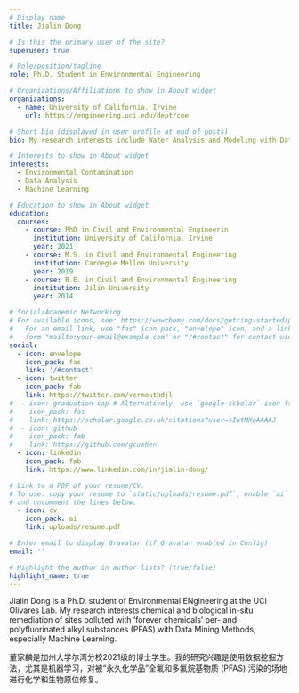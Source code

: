 ```yaml
---
# Display name
title: Jialin Dong

# Is this the primary user of the site?
superuser: true

# Role/position/tagline
role: Ph.D. Student in Environmental Engineering 

# Organizations/Affiliations to show in About widget
organizations:
  - name: University of California, Irvine 
    url: https://engineering.uci.edu/dept/cee

# Short bio (displayed in user profile at end of posts)
bio: My research interests include Water Analysis and Modeling with Data Mining Methods, especially Machine Learning. 

# Interests to show in About widget
interests:
  - Environmental Contamination
  - Data Analysis
  - Machine Learning

# Education to show in About widget
education:
  courses:
    - course: PhD in Civil and Environmental Engineerin
      institution: University of California, Irvine
      year: 2021
    - course: M.S. in Civil and Environmental Engineering
      institution: Carnegie Mellon University
      year: 2019
    - course: B.E. in Civil and Environmental Engineering
      institution: Jilin University
      year: 2014

# Social/Academic Networking
# For available icons, see: https://wowchemy.com/docs/getting-started/page-builder/#icons
#   For an email link, use "fas" icon pack, "envelope" icon, and a link in the
#   form "mailto:your-email@example.com" or "/#contact" for contact widget.
social:
  - icon: envelope
    icon_pack: fas
    link: '/#contact'
  - icon: twitter
    icon_pack: fab
    link: https://twitter.com/vermouthdjl
#  - icon: graduation-cap # Alternatively, use `google-scholar` icon from `ai` icon pack
#    icon_pack: fas
#    link: https://scholar.google.co.uk/citations?user=sIwtMXoAAAAJ
#  - icon: github
#    icon_pack: fab
#    link: https://github.com/gcushen
  - icon: linkedin
    icon_pack: fab
    link: https://www.linkedin.com/in/jialin-dong/

# Link to a PDF of your resume/CV.
# To use: copy your resume to `static/uploads/resume.pdf`, enable `ai` icons in `params.toml`,
# and uncomment the lines below.
  - icon: cv
    icon_pack: ai
    link: uploads/resume.pdf

# Enter email to display Gravatar (if Gravatar enabled in Config)
email: ''

# Highlight the author in author lists? (true/false)
highlight_name: true
---
```


Jialin Dong is a Ph.D. student of Environmental ENgineering at the UCI Olivares Lab. My research interests chemical and biological in-situ remediation of sites polluted with ‘forever chemicals’ per- and polyfluorinated alkyl substances (PFAS) with Data Mining Methods, especially Machine Learning.  

董家麟是加州大学尔湾分校2021级的博士学生。我的研究兴趣是使用数据挖掘方法，尤其是机器学习，对被“永久化学品”全氟和多氟烷基物质 (PFAS) 污染的场地进行化学和生物原位修复。

